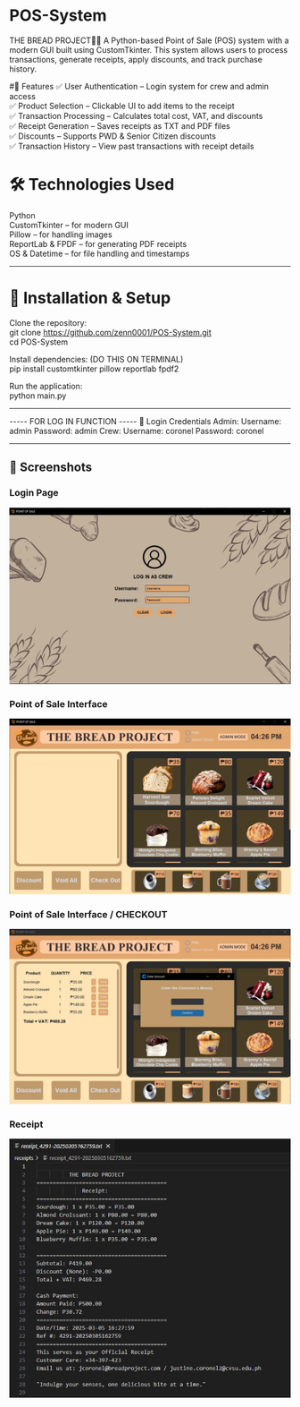 # POS-System

THE BREAD PROJECT🍞🛒
A Python-based Point of Sale (POS) system with a modern GUI built using CustomTkinter. This system allows users to process transactions, generate receipts, apply discounts, and track purchase history.

#📌 Features
✅ User Authentication – Login system for crew and admin access <br>
✅ Product Selection – Clickable UI to add items to the receipt <br>
✅ Transaction Processing – Calculates total cost, VAT, and discounts <br>
✅ Receipt Generation – Saves receipts as TXT and PDF files <br>
✅ Discounts – Supports PWD & Senior Citizen discounts <br>
✅ Transaction History – View past transactions with receipt details <br>

# 🛠️ Technologies Used
Python <br>
CustomTkinter – for modern GUI <br>
Pillow – for handling images <br>
ReportLab & FPDF – for generating PDF receipts <br> 
OS & Datetime – for file handling and timestamps

---------------------------------------------------------------------------------------------------------------------------------------------------
# 🚀 Installation & Setup
Clone the repository: <br>
git clone https://github.com/zenn0001/POS-System.git <br>
cd POS-System

Install dependencies: (DO THIS ON TERMINAL) <br>
pip install customtkinter pillow reportlab fpdf2

Run the application: <br>
python main.py

----------------------------------------------------------------------------------------------------------------------------------------------------

----- FOR LOG IN FUNCTION -----
🔑 Login Credentials
Admin:
Username: admin
Password: admin
Crew:
Username: coronel
Password: coronel


-----------------------------------------------------------------------------------------------------------------------------------------------------
## 📸 Screenshots

### Login Page
![Login Page](SCREENSHOT-EXAMPLE/LOG-IN%20INTERFACE.jpg)

### Point of Sale Interface
![POS Interface](SCREENSHOT-EXAMPLE/MAIN-MENU-INTERFACE.jpg)

### Point of Sale Interface / CHECKOUT 
![POS Interface](SCREENSHOT-EXAMPLE/CHECK-OUT-CSTMRS-MONEY%20INTERFACE.jpg)

### Receipt
![Receipt](SCREENSHOT-EXAMPLE/RECEIPT-TXT-FILE.jpg)


